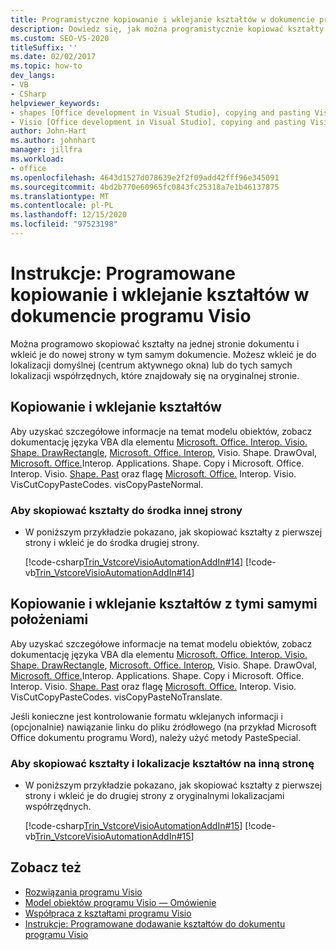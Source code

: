 ```yaml
---
title: Programistyczne kopiowanie i wklejanie kształtów w dokumencie programu Visio
description: Dowiedz się, jak można programistycznie kopiować kształty na jednej stronie dokumentu i wklejać je do nowej strony w tym samym dokumencie.
ms.custom: SEO-VS-2020
titleSuffix: ''
ms.date: 02/02/2017
ms.topic: how-to
dev_langs:
- VB
- CSharp
helpviewer_keywords:
- shapes [Office development in Visual Studio], copying and pasting Visio shapes
- Visio [Office development in Visual Studio], copying and pasting Visio shapes
author: John-Hart
ms.author: johnhart
manager: jillfra
ms.workload:
- office
ms.openlocfilehash: 4643d1527d078639e2f2f09add42fff96e345091
ms.sourcegitcommit: 4bd2b770e60965fc0843fc25318a7e1b46137875
ms.translationtype: MT
ms.contentlocale: pl-PL
ms.lasthandoff: 12/15/2020
ms.locfileid: "97523198"
---
```

# <a name="how-to-programmatically-copy-and-paste-shapes-in-a-visio-document"></a>Instrukcje: Programowane kopiowanie i wklejanie kształtów w dokumencie programu Visio
  Można programowo skopiować kształty na jednej stronie dokumentu i wkleić je do nowej strony w tym samym dokumencie. Możesz wkleić je do lokalizacji domyślnej (centrum aktywnego okna) lub do tych samych lokalizacji współrzędnych, które znajdowały się na oryginalnej stronie.

## <a name="copy-and-paste-shapes"></a>Kopiowanie i wklejanie kształtów
 Aby uzyskać szczegółowe informacje na temat modelu obiektów, zobacz dokumentację języka VBA dla elementu [Microsoft. Office. Interop. Visio. Shape. DrawRectangle](/office/vba/api/Visio.Shape.DrawRectangle), [Microsoft. Office. Interop](/office/vba/api/Visio.Shape.DrawOval), Visio. Shape. DrawOval, [Microsoft. Office.](/office/vba/api/Visio.Shape.Copy)Interop. Applications. Shape. Copy i Microsoft. Office. Interop. Visio. [Shape. Past](/office/vba/api/Visio.Shape.Paste) oraz flagę [Microsoft. Office.](/office/vba/api/Visio.viscutcopypastecodes) Interop. Visio. VisCutCopyPasteCodes. visCopyPasteNormal.

### <a name="to-copy-shapes-to-the-center-of-another-page"></a>Aby skopiować kształty do środka innej strony

- W poniższym przykładzie pokazano, jak skopiować kształty z pierwszej strony i wkleić je do środka drugiej strony.

     [!code-csharp[Trin_VstcoreVisioAutomationAddIn#14](../vsto/codesnippet/CSharp/trin_vstcorevisioautomationaddin/ThisAddIn.cs#14)]
     [!code-vb[Trin_VstcoreVisioAutomationAddIn#14](../vsto/codesnippet/VisualBasic/trin_vstcorevisioautomationaddin/ThisAddIn.vb#14)]

## <a name="copy-and-paste-shapes-with-the-same-positions"></a>Kopiowanie i wklejanie kształtów z tymi samymi położeniami
 Aby uzyskać szczegółowe informacje na temat modelu obiektów, zobacz dokumentację języka VBA dla elementu [Microsoft. Office. Interop. Visio. Shape. DrawRectangle](/office/vba/api/Visio.Shape.DrawRectangle), [Microsoft. Office. Interop](/office/vba/api/Visio.Shape.DrawOval), Visio. Shape. DrawOval, [Microsoft. Office.](/office/vba/api/Visio.Shape.Copy)Interop. Applications. Shape. Copy i Microsoft. Office. Interop. Visio. [Shape. Past](/office/vba/api/Visio.Shape.Paste) oraz flagę [Microsoft. Office.](/office/vba/api/Visio.viscutcopypastecodes) Interop. Visio. VisCutCopyPasteCodes. visCopyPasteNoTranslate.

 Jeśli konieczne jest kontrolowanie formatu wklejanych informacji i (opcjonalnie) nawiązanie linku do pliku źródłowego (na przykład Microsoft Office dokumentu programu Word), należy użyć metody PasteSpecial.

### <a name="to-copy-shapes-and-shape-locations-to-another-page"></a>Aby skopiować kształty i lokalizacje kształtów na inną stronę

- W poniższym przykładzie pokazano, jak skopiować kształty z pierwszej strony i wkleić je do drugiej strony z oryginalnymi lokalizacjami współrzędnych.

     [!code-csharp[Trin_VstcoreVisioAutomationAddIn#15](../vsto/codesnippet/CSharp/trin_vstcorevisioautomationaddin/ThisAddIn.cs#15)]
     [!code-vb[Trin_VstcoreVisioAutomationAddIn#15](../vsto/codesnippet/VisualBasic/trin_vstcorevisioautomationaddin/ThisAddIn.vb#15)]

## <a name="see-also"></a>Zobacz też
- [Rozwiązania programu Visio](../vsto/visio-solutions.md)
- [Model obiektów programu Visio — Omówienie](../vsto/visio-object-model-overview.md)
- [Współpraca z kształtami programu Visio](../vsto/working-with-visio-shapes.md)
- [Instrukcje: Programowane dodawanie kształtów do dokumentu programu Visio](../vsto/how-to-programmatically-add-shapes-to-a-visio-document.md)
